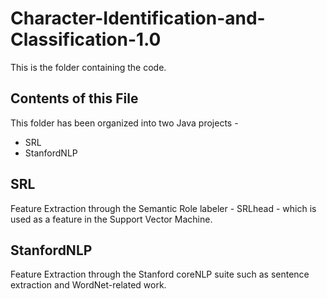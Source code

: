 # Character-Identification-and-Classification-1.0
This is the folder containing the code. 

Contents of this File
----------------------
This folder has been organized into two Java projects - 

* SRL
* StanfordNLP

SRL
---
Feature Extraction through the Semantic Role labeler - SRLhead - which is used as a feature in the Support Vector Machine. 

StanfordNLP
-----------
Feature Extraction through the Stanford coreNLP suite such as sentence extraction and WordNet-related work.  



